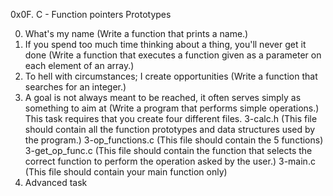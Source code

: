 0x0F. C - Function pointers Prototypes

0. What's my name (Write a function that prints a name.)
1. If you spend too much time thinking about a thing, you'll never get it done (Write a function that executes a function given as a parameter on each element of an array.)
2. To hell with circumstances; I create opportunities (Write a function that searches for an integer.)
3. A goal is not always meant to be reached, it often serves simply as something to aim at (Write a program that performs simple operations.)
    This task requires that you create four different files.
    3-calc.h (This file should contain all the function prototypes and data structures used by the program.)
    3-op_functions.c (This file should contain the 5 functions)
    3-get_op_func.c (This file should contain the function that selects the correct function to perform the operation asked by the user.)
    3-main.c (This file should contain your main function only)
4. Advanced task
